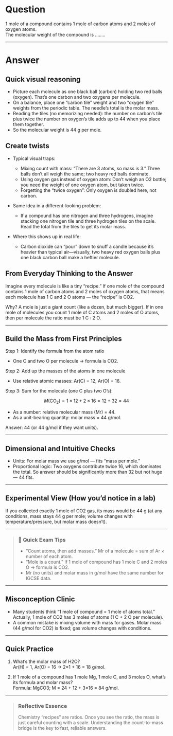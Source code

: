 # Question
1 mole of a compound contains 1 mole of carbon atoms and 2 moles of oxygen atoms.  
The molecular weight of the compound is ........

---
# Answer
## Quick visual reasoning
- Picture each molecule as one black ball (carbon) holding two red balls (oxygen). That’s one carbon and two oxygens per molecule.
- On a balance, place one “carbon tile” weight and two “oxygen tile” weights from the periodic table. The needle’s total is the molar mass.
- Reading the tiles (no memorizing needed): the number on carbon’s tile plus twice the number on oxygen’s tile adds up to 44 when you place them together.
- So the molecular weight is 44 g per mole.

## Create twists
- Typical visual traps:
  - Mixing count with mass: “There are 3 atoms, so mass is 3.” Three balls don’t all weigh the same; two heavy red balls dominate.
  - Using oxygen gas instead of oxygen atom: Don’t weigh an O2 bottle; you need the weight of one oxygen atom, but taken twice.
  - Forgetting the “twice oxygen”: Only oxygen is doubled here, not carbon.

- Same idea in a different-looking problem:
  - If a compound has one nitrogen and three hydrogens, imagine stacking one nitrogen tile and three hydrogen tiles on the scale. Read the total from the tiles to get its molar mass.

- Where this shows up in real life:
  - Carbon dioxide can “pour” down to snuff a candle because it’s heavier than typical air—visually, two heavy red oxygen balls plus one black carbon ball make a heftier molecule.

## From Everyday Thinking to the Answer

Imagine every molecule is like a tiny “recipe.” If one mole of the compound contains 1 mole of carbon atoms and 2 moles of oxygen atoms, that means each molecule has 1 C and 2 O atoms — the “recipe” is CO2.

Why? A mole is just a giant count (like a dozen, but much bigger). If in one mole of molecules you count 1 mole of C atoms and 2 moles of O atoms, then per molecule the ratio must be 1 C : 2 O.

---

## Build the Mass from First Principles

Step 1: Identify the formula from the atom ratio  
- One C and two O per molecule → formula is CO2.

Step 2: Add up the masses of the atoms in one molecule  
- Use relative atomic masses: Ar(C) = 12, Ar(O) = 16.

Step 3: Sum for the molecule (one C plus two O’s):
```math
M(\mathrm{CO_2}) = 1 \times 12 + 2 \times 16 = 12 + 32 = 44
```

- As a number: relative molecular mass (Mr) = 44.
- As a unit-bearing quantity: molar mass = 44 g/mol.

Answer: 44 (or 44 g/mol if they want units).

---

## Dimensional and Intuitive Checks

- Units: For molar mass we use g/mol — fits “mass per mole.”
- Proportional logic: Two oxygens contribute twice 16, which dominates the total. So answer should be significantly more than 32 but not huge — 44 fits.

---

## Experimental View (How you’d notice in a lab)
If you collected exactly 1 mole of CO2 gas, its mass would be 44 g (at any conditions, mass stays 44 g per mole; volume changes with temperature/pressure, but molar mass doesn’t).

---

> ### 🧠 Quick Exam Tips
> - “Count atoms, then add masses.” Mr of a molecule = sum of Ar × number of each atom.
> - “Mole is a count.” If 1 mole of compound has 1 mole C and 2 moles O → formula is CO2.
> - Mr (no units) and molar mass in g/mol have the same number for IGCSE data.

---

## Misconception Clinic
- Many students think “1 mole of compound = 1 mole of atoms total.” Actually, 1 mole of CO2 has 3 moles of atoms (1 C + 2 O per molecule).
- A common mistake is mixing volume with mass for gases. Molar mass (44 g/mol for CO2) is fixed; gas volume changes with conditions.

---

## Quick Practice
1) What’s the molar mass of H2O?  
Ar(H) = 1, Ar(O) = 16 → 2×1 + 16 = 18 g/mol.

2) If 1 mole of a compound has 1 mole Mg, 1 mole C, and 3 moles O, what’s its formula and molar mass?  
Formula: MgCO3; M = 24 + 12 + 3×16 = 84 g/mol.

---

> ### Reflective Essence
> Chemistry “recipes” are ratios. Once you see the ratio, the mass is just careful counting with a scale. Understanding the count-to-mass bridge is the key to fast, reliable answers.